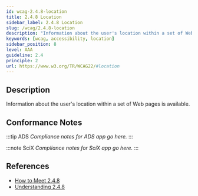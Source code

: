 ```yaml
---
id: wcag-2.4.8-location
title: 2.4.8 Location
sidebar_label: 2.4.8 Location
slug: /wcag/2.4.8-location
description: "Information about the user's location within a set of Web pages is available."
keywords: [wcag, accessibility, location]
sidebar_position: 8
level: AAA
guideline: 2.4
principle: 2
url: https://www.w3.org/TR/WCAG22/#location
---
```


## Description

Information about the user's location within a set of Web pages is available.

## Conformance Notes

:::tip ADS
_Compliance notes for ADS app go here._
:::

:::note SciX
_Compliance notes for SciX app go here._
:::

## References

- [How to Meet 2.4.8](https://www.w3.org/WAI/WCAG22/quickref/#location)
- [Understanding 2.4.8](https://www.w3.org/WAI/WCAG22/Understanding/location.html)


